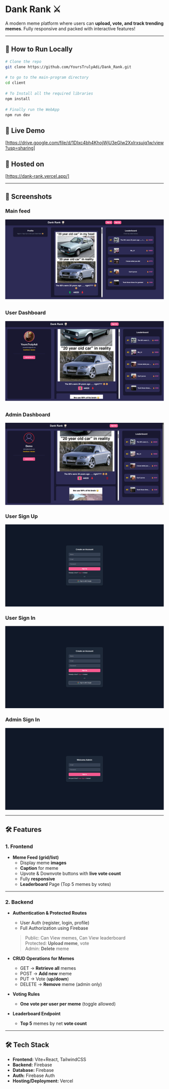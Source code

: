 # Dank Rank ⚔️

A modern meme platform where users can **upload, vote, and track trending memes**. Fully responsive and packed with interactive features!  

---

## 📌 How to Run Locally
```bash
# Clone the repo
git clone https://github.com/YoursTrulyAdi/Dank_Rank.git

# to go to the main-program directory
cd client

# To Install all the required libraries
npm install

# Finally run the WebApp
npm run dev
```

## 🔗 Live Demo
[https://drive.google.com/file/d/1DIxc4bh4KhojWjU3eGIw2Xxlrxsujq1w/view?usp=sharing]

## 🛜 Hosted on
[https://dank-rank.vercel.app/]


---

## 📸 Screenshots
<!-- Add your screenshots here -->
### Main feed
![Meme Feed](/readmeFIles/mainfeed.png)

### User Dashboard
![User Dashboard](/readmeFIles/userdashboard.png)

### Admin Dashboard
![Admin Dashboard](/readmeFIles/admindashboard.png)

### User Sign Up
![User Sign Up](/readmeFIles/usersignup.png)

### User Sign In
![User Sign In](/readmeFIles/usersignup.png)

### Admin Sign In
![Admin Sign In](/readmeFIles/adminsignin.png)

---

## 🛠 Features

### 1. Frontend
- **Meme Feed (grid/list)**  
  - Display meme **images**
  - **Caption** for meme
  - Upvote & Downvote buttons with **live vote count**
  - Fully **responsive**  
  - **Leaderboard** Page (Top 5 memes by votes)

---

### 2. Backend
- **Authentication & Protected Routes**  
  - User Auth (register, login, profile)  
  - Full Authorization using Firebase 

  > Public: Can View memes, Can View leaderboard  
    Protected: **Upload meme**, vote  
    Admin: **Delete** meme  

- **CRUD Operations for Memes**  
  - GET  → **Retrieve all** memes  
  - POST  → **Add new** meme  
  - PUT  → Vote (**up/down**)  
  - DELETE  → **Remove** meme (admin only)  

- **Voting Rules**  
  - **One vote per user per meme** (toggle allowed)  

- **Leaderboard Endpoint**  
  - **Top 5** memes by net **vote count**
 

---

## 🛠 Tech Stack
- **Frontend:** Vite+React, TailwindCSS  
- **Backend:** Firebase 
- **Database:** Firebase  
- **Auth:** Firebase Auth
- **Hosting/Deployment:** Vercel